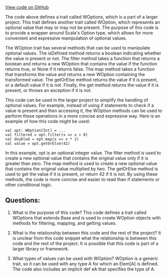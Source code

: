[View code on GitHub](sigmastate-interpreterhttps://github.com/ScorexFoundation/sigmastate-interpreter/graph-ir/src/main/scala/wrappers/scala/WOptions.scala)

The code above defines a trait called WOptions, which is a part of a larger project. This trait defines another trait called WOption, which represents an optional value that may or may not be present. The purpose of this code is to provide a wrapper around Scala's Option type, which allows for more convenient and expressive manipulation of optional values.

The WOption trait has several methods that can be used to manipulate optional values. The isDefined method returns a boolean indicating whether the value is present or not. The filter method takes a function that returns a boolean and returns a new WOption that contains the value if the function returns true, or None if it returns false. The map method takes a function that transforms the value and returns a new WOption containing the transformed value. The getOrElse method returns the value if it is present, or a default value if it is not. Finally, the get method returns the value if it is present, or throws an exception if it is not.

This code can be used in the larger project to simplify the handling of optional values. For example, instead of using if statements to check if a value is present and then accessing it, the WOption methods can be used to perform these operations in a more concise and expressive way. Here is an example of how this code might be used:

```
val opt: WOption[Int] = ...
val filtered = opt.filter(x => x > 0)
val doubled = opt.map(x => x * 2)
val value = opt.getOrElse(42)
```

In this example, opt is an optional integer value. The filter method is used to create a new optional value that contains the original value only if it is greater than zero. The map method is used to create a new optional value that contains the original value multiplied by two. The getOrElse method is used to get the value if it is present, or return 42 if it is not. By using these methods, the code is more concise and easier to read than if statements or other conditional logic.
## Questions: 
 1. What is the purpose of this code?
   This code defines a trait called WOptions that extends Base and is used to create WOption objects with methods for filtering, mapping, and getting values.

2. What is the relationship between this code and the rest of the project?
   It is unclear from this code snippet what the relationship is between this code and the rest of the project. It is possible that this code is part of a larger library or framework.

3. What types of values can be used with WOption?
   WOption is a generic trait, so it can be used with any type A for which an Elem[A] is defined. The code also includes an implicit def eA that specifies the type of A.